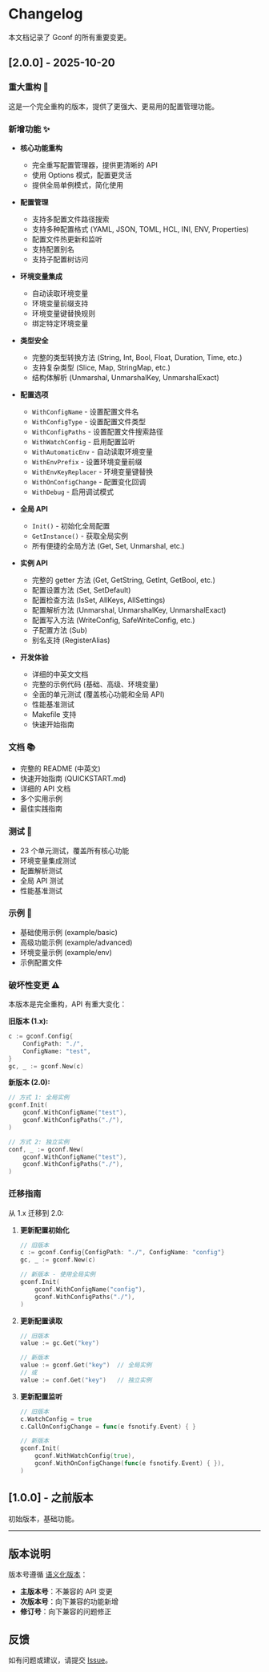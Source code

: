 # Changelog

本文档记录了 Gconf 的所有重要变更。

## [2.0.0] - 2025-10-20

### 重大重构 🎉

这是一个完全重构的版本，提供了更强大、更易用的配置管理功能。

### 新增功能 ✨

- **核心功能重构**
  - 完全重写配置管理器，提供更清晰的 API
  - 使用 Options 模式，配置更灵活
  - 提供全局单例模式，简化使用
  
- **配置管理**
  - 支持多配置文件路径搜索
  - 支持多种配置格式 (YAML, JSON, TOML, HCL, INI, ENV, Properties)
  - 配置文件热更新和监听
  - 支持配置别名
  - 支持子配置树访问
  
- **环境变量集成**
  - 自动读取环境变量
  - 环境变量前缀支持
  - 环境变量键替换规则
  - 绑定特定环境变量
  
- **类型安全**
  - 完整的类型转换方法 (String, Int, Bool, Float, Duration, Time, etc.)
  - 支持复杂类型 (Slice, Map, StringMap, etc.)
  - 结构体解析 (Unmarshal, UnmarshalKey, UnmarshalExact)
  
- **配置选项**
  - `WithConfigName` - 设置配置文件名
  - `WithConfigType` - 设置配置文件类型
  - `WithConfigPaths` - 设置配置文件搜索路径
  - `WithWatchConfig` - 启用配置监听
  - `WithAutomaticEnv` - 自动读取环境变量
  - `WithEnvPrefix` - 设置环境变量前缀
  - `WithEnvKeyReplacer` - 环境变量键替换
  - `WithOnConfigChange` - 配置变化回调
  - `WithDebug` - 启用调试模式
  
- **全局 API**
  - `Init()` - 初始化全局配置
  - `GetInstance()` - 获取全局实例
  - 所有便捷的全局方法 (Get, Set, Unmarshal, etc.)
  
- **实例 API**
  - 完整的 getter 方法 (Get, GetString, GetInt, GetBool, etc.)
  - 配置设置方法 (Set, SetDefault)
  - 配置检查方法 (IsSet, AllKeys, AllSettings)
  - 配置解析方法 (Unmarshal, UnmarshalKey, UnmarshalExact)
  - 配置写入方法 (WriteConfig, SafeWriteConfig, etc.)
  - 子配置方法 (Sub)
  - 别名支持 (RegisterAlias)
  
- **开发体验**
  - 详细的中英文文档
  - 完整的示例代码 (基础、高级、环境变量)
  - 全面的单元测试 (覆盖核心功能和全局 API)
  - 性能基准测试
  - Makefile 支持
  - 快速开始指南

### 文档 📚

- 完整的 README (中英文)
- 快速开始指南 (QUICKSTART.md)
- 详细的 API 文档
- 多个实用示例
- 最佳实践指南

### 测试 🧪

- 23 个单元测试，覆盖所有核心功能
- 环境变量集成测试
- 配置解析测试
- 全局 API 测试
- 性能基准测试

### 示例 📝

- 基础使用示例 (example/basic)
- 高级功能示例 (example/advanced)
- 环境变量示例 (example/env)
- 示例配置文件

### 破坏性变更 ⚠️

本版本是完全重构，API 有重大变化：

**旧版本 (1.x):**
```go
c := gconf.Config{
    ConfigPath: "./",
    ConfigName: "test",
}
gc, _ := gconf.New(c)
```

**新版本 (2.0):**
```go
// 方式 1: 全局实例
gconf.Init(
    gconf.WithConfigName("test"),
    gconf.WithConfigPaths("./"),
)

// 方式 2: 独立实例
conf, _ := gconf.New(
    gconf.WithConfigName("test"),
    gconf.WithConfigPaths("./"),
)
```

### 迁移指南

从 1.x 迁移到 2.0:

1. **更新配置初始化**
   ```go
   // 旧版本
   c := gconf.Config{ConfigPath: "./", ConfigName: "config"}
   gc, _ := gconf.New(c)
   
   // 新版本 - 使用全局实例
   gconf.Init(
       gconf.WithConfigName("config"),
       gconf.WithConfigPaths("./"),
   )
   ```

2. **更新配置读取**
   ```go
   // 旧版本
   value := gc.Get("key")
   
   // 新版本
   value := gconf.Get("key")  // 全局实例
   // 或
   value := conf.Get("key")   // 独立实例
   ```

3. **更新配置监听**
   ```go
   // 旧版本
   c.WatchConfig = true
   c.CallOnConfigChange = func(e fsnotify.Event) { }
   
   // 新版本
   gconf.Init(
       gconf.WithWatchConfig(true),
       gconf.WithOnConfigChange(func(e fsnotify.Event) { }),
   )
   ```

## [1.0.0] - 之前版本

初始版本，基础功能。

---

## 版本说明

版本号遵循 [语义化版本](https://semver.org/lang/zh-CN/)：

- **主版本号**：不兼容的 API 变更
- **次版本号**：向下兼容的功能新增
- **修订号**：向下兼容的问题修正

## 反馈

如有问题或建议，请提交 [Issue](https://github.com/nicexiaonie/gconf/issues)。

